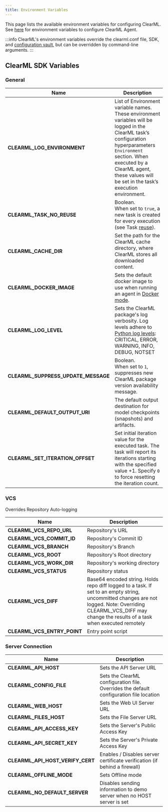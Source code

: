 ```yaml
---
title: Environment Variables
---
```


This page lists the available environment variables for configuring ClearML. See [here](../clearml_agent/clearml_agent_env_var.md)
for environment variables to configure ClearML Agent. 

:::info
ClearML's environment variables override the clearml.conf file, SDK, and [configuration vault](../webapp/webapp_profile.md#configuration-vault), 
but can be overridden by command-line arguments. 
:::

## ClearML SDK Variables

### General
|Name| Description                                                                    |
|---|--------------------------------------------------------------------------------|
|**CLEARML_LOG_ENVIRONMENT** | List of Environment variable names. These environment variables will be logged in the ClearML task’s configuration hyperparameters `Environment` section. When executed by a ClearML agent, these values will be set in the task’s execution environment. |
|**CLEARML_TASK_NO_REUSE** | Boolean. <br/> When set to `true`, a new task is created for every execution (see Task [reuse](../clearml_sdk/task_sdk.md#task-reuse)).                                                              |
|**CLEARML_CACHE_DIR** | Set the path for the ClearML cache directory, where ClearML stores all downloaded content.   |
|**CLEARML_DOCKER_IMAGE** | Sets the default docker image to use when running an agent in [Docker mode](../clearml_agent.md#docker-mode).  |
|**CLEARML_LOG_LEVEL** | Sets the ClearML package's log verbosity. Log levels adhere to [Python log levels](https://docs.python.org/3/library/logging.config.html#configuration-file-format): CRITICAL, ERROR, WARNING, INFO, DEBUG, NOTSET |
|**CLEARML_SUPPRESS_UPDATE_MESSAGE** | Boolean. <br/> When set to `1`, suppresses new ClearML package version availability message. |
|**CLEARML_DEFAULT_OUTPUT_URI** | The default output destination for model checkpoints (snapshots) and artifacts. |
|**CLEARML_SET_ITERATION_OFFSET** | Set initial iteration value for the executed task. The task will report its iterations starting with the specified value +1. Specify `0` to force resetting the iteration count.|

### VCS
Overrides Repository Auto-logging

|Name| Description                    |
|---|--------------------------------|
|**CLEARML_VCS_REPO_URL** | Repository's URL               |
|**CLEARML_VCS_COMMIT_ID** | Repository's Commit ID         |
|**CLEARML_VCS_BRANCH** | Repository's Branch            |
|**CLEARML_VCS_ROOT** | Repository's Root directory    |
|**CLEARML_VCS_WORK_DIR** | Repository's working directory |
|**CLEARML_VCS_STATUS** | Repository status              |
|**CLEARML_VCS_DIFF** |  Base64 encoded string. Holds repo diff logged to a task. If set to an empty string, uncommitted changes are not logged. Note: Overriding CLEARML_VCS_DIFF may change the results of a task when executed remotely |
|**CLEARML_VCS_ENTRY_POINT** | Entry point script             |

### Server Connection
|Name|Description|
|---|---|
|**CLEARML_API_HOST** | Sets the API Server URL|
|**CLEARML_CONFIG_FILE** | Sets the ClearML configuration file. Overrides the default configuration file location|
|**CLEARML_WEB_HOST** | Sets the Web UI Server URL|
|**CLEARML_FILES_HOST** | Sets the File Server URL|
|**CLEARML_API_ACCESS_KEY** | Sets the Server's Public Access Key|
|**CLEARML_API_SECRET_KEY** | Sets the Server's Private Access Key|
|**CLEARML_API_HOST_VERIFY_CERT** | Enables / Disables server certificate verification (if behind a firewall)|
|**CLEARML_OFFLINE_MODE** | Sets Offline mode|
|**CLEARML_NO_DEFAULT_SERVER** | Disables sending information to demo server when no HOST server is set|

